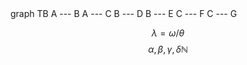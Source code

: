 <script async src="https://cdn.jsdelivr.net/npm/mermaid/dist/mermaid.min.js"></script>
<script src="https://vega.github.io/vega/vega.min.js"></script>
<script type="text/javascript" id="MathJax-script" async src="https://cdnjs.cloudflare.com/ajax/libs/mathjax/3.0.1/es5/latest?tex-mml-chtml.js"></script>


<div class="mermaid">
	graph TB
		A --- B
		A --- C
		B --- D
		B --- E
		C --- F
		C --- G
</div>


$$\lambda = \omega/\theta$$
$$\alpha, \beta, \gamma, \delta \mathbb{N}$$